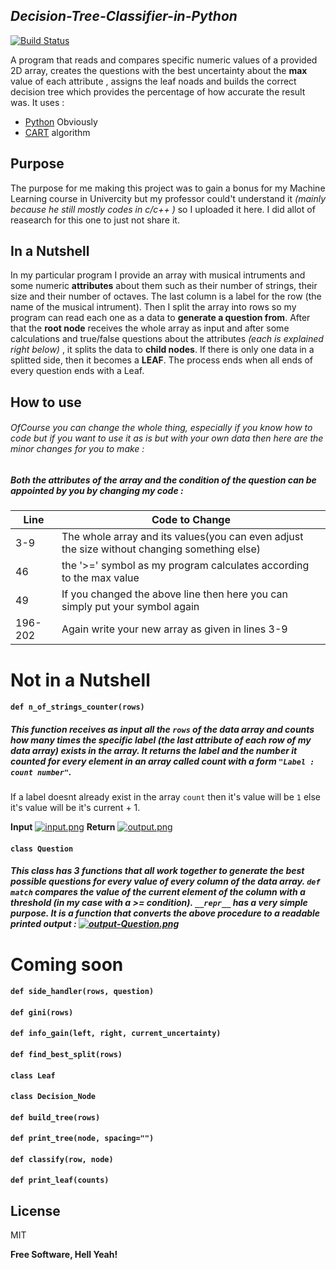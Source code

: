 ## _Decision-Tree-Classifier-in-Python_


[![Build Status](https://travis-ci.org/joemccann/dillinger.svg?branch=master)](https://travis-ci.org/joemccann/dillinger)

A program that reads and compares specific numeric values of a provided 2D array, creates the questions with the best uncertainty about the **max** value of each attribute , assigns the leaf noads and builds the correct decision tree which provides the percentage of how accurate the result was. It uses : 
- [Python] Obviously 
- [CART]  algorithm


## Purpose
The purpose for me making this project was to gain a bonus for my Machine Learning course in Univercity but my professor could't understand it _(mainly because he still mostly codes in c/c++ )_ so I uploaded it here. I did allot of reasearch for this one to just not share it.

## In a Nutshell
In my particular program I provide an array with musical intruments and some numeric **attributes** about them such as their number of strings, their size and their number of octaves. The last column is a label for the row (the name of the  musical intrument).
Then I split the array into rows so my program can read each one as a data to **generate a question from**.
After that the **root node** receives the whole array as input and after some calculations and true/false questions about the attributes _(each is explained right below)_ , it splits the data to **child nodes**. If there is only one data in a splitted side, then it becomes a **LEAF**.
The process ends when all ends of every question ends with a Leaf.

## How to use

###### OfCourse you can change the whole thing, especially if you know how to code but if you want to use it as is but with your own data then here are the minor changes for you to make :

##### Both the attributes of the array and the condition of the question can be appointed by you by changing my code : 

| Line | Code to Change |
| ------ | ------ |
| 3-9 | The whole array and its values(you can even adjust the size without changing something else) |
| 46 | the '>=' symbol as my program calculates according to the max value |
| 49 | If you changed the above line then here you can simply put your symbol again|
| 196-202 | Again write your new array as given in lines 3-9|


# Not in a Nutshell
#### `def n_of_strings_counter(rows)`
##### This function receives as input all the `rows` of the data array and counts how many times the specific label *(the last attribute of each row of my data array)* exists in the array. It **returns** the label and the  number it counted for every element in an array called count with a form `"Label : count number"`.
If a label doesnt already exist in the array `count` then it's value will be `1` else it's value will be it's current + 1.

**Input**
[![input.png](https://i.postimg.cc/d34c5vXG/input.png)](https://postimg.cc/GT8f20bp)
**Return**
[![output.png](https://i.postimg.cc/qqkdcgmk/output.png)](https://postimg.cc/ZBDg4Ytg)

#### `class Question`
##### This class has 3 functions that all work together to generate the best possible questions for every value of every column of the data array. `def match` compares the value of the current element of the column with a threshold *(in my case with a >= condition)*. `__repr__` has a very simple purpose. It is a function that converts the above procedure to a readable printed output : [![output-Question.png](https://i.postimg.cc/tRz5NBJp/output-Question.png)](https://postimg.cc/RqNKMQwD)


# Coming soon
#### `def side_handler(rows, question)`
#### `def gini(rows)`
#### `def info_gain(left, right, current_uncertainty)`
#### `def find_best_split(rows)`
#### `class Leaf`
#### `class Decision_Node`
#### `def build_tree(rows)`
#### `def print_tree(node, spacing="")`
#### `def classify(row, node)`
#### `def print_leaf(counts)`



## License

MIT

**Free Software, Hell Yeah!**


   [python]: <https://www.python.org/>
   [CART]: <https://www.geeksforgeeks.org/cart-classification-and-regression-tree-in-machine-learning/>
  
